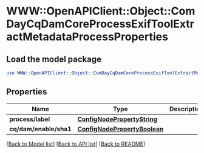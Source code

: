 # WWW::OpenAPIClient::Object::ComDayCqDamCoreProcessExifToolExtractMetadataProcessProperties

## Load the model package
```perl
use WWW::OpenAPIClient::Object::ComDayCqDamCoreProcessExifToolExtractMetadataProcessProperties;
```

## Properties
Name | Type | Description | Notes
------------ | ------------- | ------------- | -------------
**process/label** | [**ConfigNodePropertyString**](ConfigNodePropertyString.md) |  | [optional] 
**cq/dam/enable/sha1** | [**ConfigNodePropertyBoolean**](ConfigNodePropertyBoolean.md) |  | [optional] 

[[Back to Model list]](../README.md#documentation-for-models) [[Back to API list]](../README.md#documentation-for-api-endpoints) [[Back to README]](../README.md)


